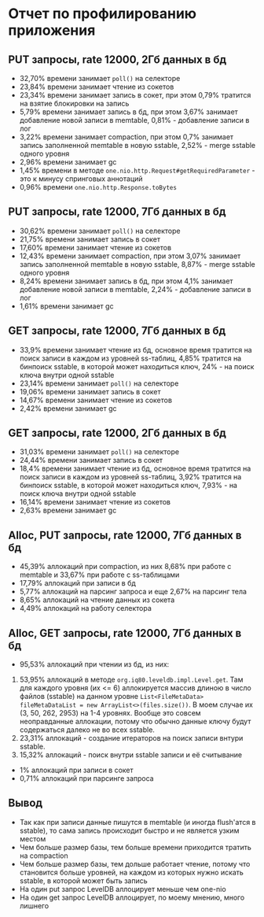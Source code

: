 # Отчет по профилированию приложения

## PUT запросы, rate 12000, 2Гб данных в бд
* 32,70% времени занимает `poll()` на селекторе
* 23,84% времени занимает чтение из сокетов
* 23,34% времени занимает запись в сокет, при этом 0,79% тратится на взятие блокировки на запись
* 5,79% времени занимает запись в бд, при этом 3,67% занимает добавление новой записи в memtable, 0,81% - добавление записи в лог
* 3,22% времени занимает compaction, при этом 0,7% занимает запись заполненной memtable в новую sstable, 2,52% - merge sstable одного уровня
* 2,96% времени занимает gc
* 1,45% времени в методе `one.nio.http.Request#getRequiredParameter` - это к минусу спринговых аннотаций
* 0,96% времени `one.nio.http.Response.toBytes`

## PUT запросы, rate 12000, 7Гб данных в бд
* 30,62% времени занимает `poll()` на селекторе
* 21,75% времени занимает запись в сокет
* 17,60% времени занимает чтение из сокетов
* 12,43% времени занимает compaction, при этом 3,07% занимает запись заполненной memtable в новую sstable, 8,87% - merge sstable одного уровня
* 8,24% времени занимает запись в бд, при этом 4,1% занимает добавление новой записи в memtable, 2,24% - добавление записи в лог
* 1,61% времени занимает gc

## GET запросы, rate 12000, 7Гб данных в бд
* 33,9% времени занимает чтение из бд, основное время тратится на поиск записи в каждом из уровней ss-таблиц, 4,85% тратится на бинпоиск sstable, в которой может находиться ключ, 24% - на поиск ключа внутри одной sstable
* 23,14% времени занимает `poll()` на селекторе
* 19,06% времени занимает запись в сокет
* 14,67% времени занимает чтение из сокетов
* 2,42% времени занимает gc

## GET запросы, rate 12000, 2Гб данных в бд
* 31,03% времени занимает `poll()` на селекторе
* 24,44% времени занимает запись в сокет
* 18,4% времени занимает чтение из бд, основное время тратится на поиск записи в каждом из уровней ss-таблиц, 3,92% тратится на бинпоиск sstable, в которой может находиться ключ, 7,93% - на поиск ключа внутри одной sstable
* 16,14% времени занимает чтение из сокетов
* 2,63% времени занимает gc

## Alloc, PUT запросы, rate 12000, 7Гб данных в бд
* 45,39% аллокаций при compaction, из них 8,68% при работе с memtable и 33,67% при работе с ss-таблицами
* 17,79% аллокаций при записи в бд
* 5,77% аллокаций на парсинг запроса и еще 2,67% на парсинг тела
* 8,65% аллокаций на чтение данных из сокета
* 4,49% аллокаций на работу селектора

## Alloc, GET запросы, rate 12000, 7Гб данных в бд
* 95,53% аллокаций при чтении из бд, из них:
1) 53,95% аллокаций в методе `org.iq80.leveldb.impl.Level.get`. Там для каждого уровня (их <= 6) аллокируется массив длиною в число файлов (sstable) на данном уровне `List<FileMetaData> fileMetaDataList = new ArrayList<>(files.size())`. В моем случае их (3, 50, 262, 2953) на 1-4 уровнях. Вообще это совсем неоправданные аллокации, потому что обычно данные ключу будут содержаться далеко не во всех sstable.
2) 23,31% аллокаций - создание итераторов на поиск записи внтури sstable.
3) 15,32% аллокаций - поиск внутри sstable записи и её считывание
* 1% аллокаций при записи в сокет
* 0,71% аллокаций при парсинге запроса

## Вывод
* Так как при записи данные пишутся в memtable (и иногда flush'атся в sstable), то сама запись происходит быстро и не является узким местом
* Чем больше размер базы, тем больше времени приходится тратить на compaction
* Чем больше размер базы, тем дольше работает чтение, потому что становится больше уровней, на каждом из которых нужно искать sstable, в которой может быть запись
* На один put запрос LevelDB аллоцирует меньше чем one-nio 
* На один get запрос LevelDB аллоцирует, по моему мнению, много лишнего 